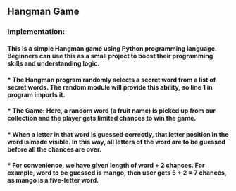 ## Hangman Game

### Implementation:

#### This is a simple Hangman game using Python programming language. Beginners can use this as a small project to boost their programming skills and understanding logic.  

#### * The Hangman program randomly selects a secret word from a list of secret words. The random module will provide this ability, so line 1 in program imports it.
#### * The Game: Here, a random word (a fruit name) is picked up from our collection and the player gets limited chances to win the game.
#### * When a letter in that word is guessed correctly, that letter position in the word is made visible. In this way, all letters of the word are to be guessed before all the chances are over. 
#### * For convenience, we have given length of word + 2 chances. For example, word to be guessed is mango, then user gets 5 + 2 = 7 chances, as mango is a five-letter word.